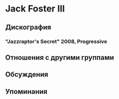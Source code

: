 # Jack Foster III



## Дискография

### "Jazzraptor's Secret" 2008, Progressive




## Отношения с другими группами


## Обсуждения


## Упоминания

